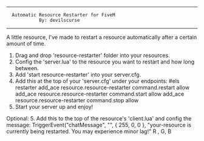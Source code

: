 --------------------------------------------------
      Automatic Resource Restarter for FiveM
                By: devilscurse
--------------------------------------------------

A little resource, I've made to restart a resource automatically after a certain amount of time.

1. Drag and drop 'resource-restarter' folder into your resources.
2. Config the 'server.lua' to the resource you want to restart and how long between.
3. Add 'start resource-restarter' into your server.cfg.
4. Add this at the top of your 'server.cfg' under your endpoints: 
                                                                 #els restarter
                                                                 add_ace resource.resource-restarter command.restart allow
                                                                 add_ace resource.resource-restarter command.start allow
                                                                 add_ace resource.resource-restarter command.stop allow
6. Start your server up and enjoy!

Optional:
5. Add this to the top of the resource's 'client.lua' and config the message: 
      TriggerEvent("chatMessage", "", { 255, 0, 0 }, "your-resource is currently being restarted. You may experience minor lag!"
                                         R , G, B
